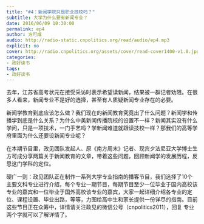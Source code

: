 ```yaml
---
title: "#4：新闻学院只是职业技校吗？"
subtitle: 大学为什么要有新闻专业？
date: 2016/06/09 10:30:00
permalink: ep4
author: 方可成
audio: http://radio-static.cnpolitics.org/read/audio/ep4.mp3
explicit: no
cover: http://radio.cnpolitics.org/assets/cover/read-cover1400-v1.0.jpg
categories:
- 政好读书
tags:
- 政好读书
---
```


去年，江苏省高考状元在接受采访时表示希望读新闻，结果被一群记者劝阻。在很多人看来，新闻专业不是好的选择，甚至有人质疑新闻专业存在的必要。

新闻学教育到底应该怎么做？我们现在的新闻教育究竟出了什么问题？新闻学和传播学到底是什么关系？为什么中美新闻传播院校的设置不一样？新闻其实没有什么学问，只是一项技术，一门手艺吗？学新闻难道就跟读技校一样？那我们的高等学府里面为什么还要设新闻专业呢？

在本期节目里，政见团队发起人、原《南方周末》记者、现宾夕法尼亚大学博士生方可成分享两篇关于新闻教育的文章，带着这些问题，回顾新闻学的发展历程，反思这门学科的定位。

硬广一则：政见团队正在制作一系列大学专业指南的播客节目，我们选择了10个主要文科专业进行介绍，每个专业一期节目，每期节目至少一位毕业于国内高校该专业的嘉宾和一位毕业于国外高校该专业的嘉宾，大家一起详细介绍各专业的定位、课程设置、毕业出路，等等，力图给高中生和家长提供一份详尽的指南。目前这些节目正在众筹中，详情请关注政见的微信公号（cnpolitics2011），回复 专业 两个字就可以了解详情了。
